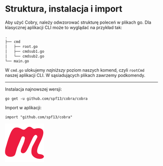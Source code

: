# Struktura, instalacja i import

Aby użyć Cobry, należy odwzorować strukturę poleceń w plikach go. Dla klasycznej aplikacji CLI może to wyglądać na przykład tak:

```
.
├── cmd
│   ├── root.go
│   ├── cmdsub1.go
│   └── cmdsub2.go
└── main.go
```

W `cmd.go` ulokujemy *najniższy* poziom naszych komend, czyli `rootCmd` naszej aplikacji CLI. W sąsiadujących plikach zawrzemy podkomendy.

***

Instalacja najnowszej wersji:
```
go get -u github.com/spf13/cobra/cobra
```
Import w aplikacji:
```
import "github.com/spf13/cobra"
```


<!-- Copy this block for every slide -->
<BarBottom  title="Goat - Poznań Go Devs #7">
  <Item text="Meetup">
    <a href="https://www.meetup.com/pl-PL/goat-poznan-go-devs/"><img src="/images/meetup-icon.svg" class="w-5"/></a>
  </Item>
</BarBottom>